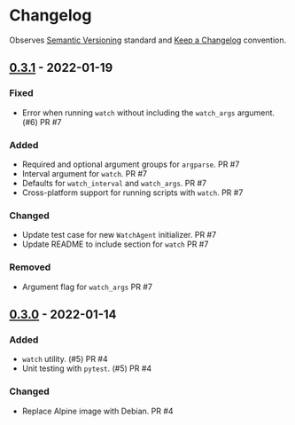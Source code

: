 # Changelog

Observes [Semantic Versioning](https://semver.org/spec/v2.0.0.html) standard and [Keep a Changelog](https://keepachangelog.com/en/1.0.0/) convention.
## [0.3.1] - 2022-01-19
### Fixed
- Error when running `watch` without including the `watch_args` argument. (#6) PR #7

### Added
- Required and optional argument groups for `argparse`. PR #7
- Interval argument for `watch`. PR #7
- Defaults for `watch_interval` and `watch_args`. PR #7
- Cross-platform support for running scripts with `watch`. PR #7

### Changed
- Update test case for new `WatchAgent` initializer. PR #7
- Update README to include section for `watch` PR #7

### Removed
- Argument flag for `watch_args` PR #7

## [0.3.0] - 2022-01-14
### Added
- `watch` utility. (#5) PR #4
- Unit testing with `pytest`. (#5) PR #4

### Changed
- Replace Alpine image with Debian. PR #4

[0.3.1]: https://github.com/datajoint/otumat/compare/v0.3.0...v0.3.1
[0.3.0]: https://github.com/datajoint/otumat/compare/v0.2.0...v0.3.0